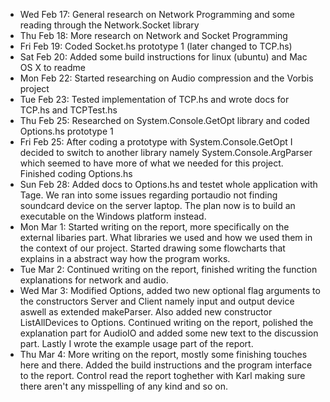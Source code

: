 * Wed Feb 17: General research on Network Programming and some reading through the Network.Socket library
* Thu Feb 18: More research on Network and Socket Programming
* Fri Feb 19: Coded Socket.hs prototype 1 (later changed to TCP.hs)
* Sat Feb 20: Added some build instructions for linux (ubuntu) and Mac OS X to readme
* Mon Feb 22: Started researching on Audio compression and the Vorbis project
* Tue Feb 23: Tested implementation of TCP.hs and wrote docs for TCP.hs and TCPTest.hs
* Thu Feb 25: Researched on System.Console.GetOpt library and coded Options.hs prototype 1
* Fri Feb 25: After coding a prototype with System.Console.GetOpt I decided to switch to another
library namely System.Console.ArgParser which seemed to have more of what we needed for this project. Finished coding Options.hs
* Sun Feb 28: Added docs to Options.hs and testet whole application with Tage. We ran into some issues regarding portaudio not finding
soundcard device on the server laptop. The plan now is to build an executable on the Windows platform instead.
* Mon Mar 1: Started writing on the report, more specifically on the external libaries part. What libraries we used and how we used them in the context of our project. Started drawing some flowcharts that explains in a abstract way how the program works.
* Tue Mar 2: Continued writing on the report, finished writing the function explanations for network and audio.
* Wed Mar 3: Modified Options, added two new optional flag arguments to the constructors Server and Client namely input and output device aswell as extended makeParser. Also added new constructor ListAllDevices to Options. Continued writing on the report, polished the explanation part for AudioIO and added some new text to the discussion part. Lastly I wrote the example usage part of the report.
* Thu Mar 4: More writing on the report, mostly some finishing touches here and there. Added the build instructions and the program interface to the report. Control read the report toghether with Karl making sure there aren't any misspelling of any kind and so on.
